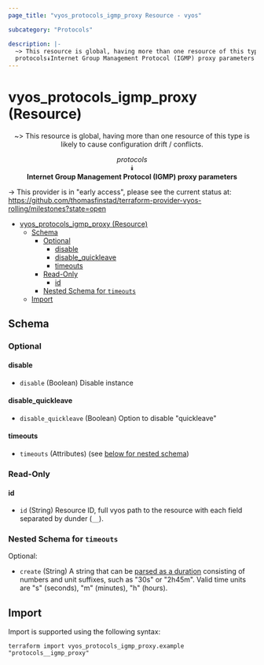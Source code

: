 ```yaml
---
page_title: "vyos_protocols_igmp_proxy Resource - vyos"

subcategory: "Protocols"

description: |-
  ~> This resource is global, having more than one resource of this type is likely to cause configuration drift / conflicts.
  protocols⯯Internet Group Management Protocol (IGMP) proxy parameters
---
```


# vyos_protocols_igmp_proxy (Resource)
<center>

~> This resource is global, having more than one resource of this type is likely to cause configuration drift / conflicts.

*protocols*  
⯯  
**Internet Group Management Protocol (IGMP) proxy parameters**


</center>

-> This provider is in "early access", please see the current status at: https://github.com/thomasfinstad/terraform-provider-vyos-rolling/milestones?state=open

<!--TOC-->

- [vyos_protocols_igmp_proxy (Resource)](#vyos_protocols_igmp_proxy-resource)
  - [Schema](#schema)
    - [Optional](#optional)
      - [disable](#disable)
      - [disable_quickleave](#disable_quickleave)
      - [timeouts](#timeouts)
    - [Read-Only](#read-only)
      - [id](#id)
    - [Nested Schema for `timeouts`](#nested-schema-for-timeouts)
  - [Import](#import)

<!--TOC-->

<!-- schema generated by tfplugindocs -->
## Schema

### Optional

#### disable
- `disable` (Boolean) Disable instance
#### disable_quickleave
- `disable_quickleave` (Boolean) Option to disable &#34;quickleave&#34;
#### timeouts
- `timeouts` (Attributes) (see [below for nested schema](#nestedatt--timeouts))

### Read-Only

#### id
- `id` (String) Resource ID, full vyos path to the resource with each field separated by dunder (`__`).

<a id="nestedatt--timeouts"></a>
### Nested Schema for `timeouts`

Optional:

- `create` (String) A string that can be [parsed as a duration](https://pkg.go.dev/time#ParseDuration) consisting of numbers and unit suffixes, such as &#34;30s&#34; or &#34;2h45m&#34;. Valid time units are &#34;s&#34; (seconds), &#34;m&#34; (minutes), &#34;h&#34; (hours).

## Import

Import is supported using the following syntax:

```shell
terraform import vyos_protocols_igmp_proxy.example "protocols__igmp_proxy"
```
